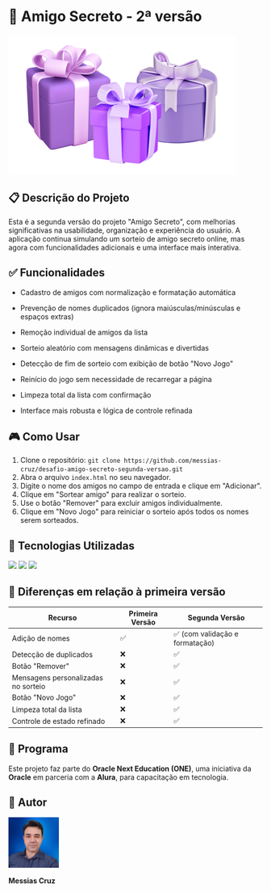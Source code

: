 # 🎁 Amigo Secreto - 2ª versão

<img src="./assets/presentes.png">

## 📋 Descrição do Projeto

Esta é a segunda versão do projeto "Amigo Secreto", com melhorias significativas na usabilidade, organização e experiência do usuário. A aplicação continua simulando um sorteio de amigo secreto online, mas agora com funcionalidades adicionais e uma interface mais interativa.

## ✅ Funcionalidades

* Cadastro de amigos com normalização e formatação automática

* Prevenção de nomes duplicados (ignora maiúsculas/minúsculas e espaços extras)

* Remoção individual de amigos da lista

* Sorteio aleatório com mensagens dinâmicas e divertidas

* Detecção de fim de sorteio com exibição de botão "Novo Jogo"

* Reinício do jogo sem necessidade de recarregar a página

* Limpeza total da lista com confirmação

* Interface mais robusta e lógica de controle refinada

## 🎮 Como Usar

1. Clone o repositório: `git clone https://github.com/messias-cruz/desafio-amigo-secreto-segunda-versao.git`
2. Abra o arquivo `index.html` no seu navegador.
3. Digite o nome dos amigos no campo de entrada e clique em "Adicionar".
4. Clique em "Sortear amigo" para realizar o sorteio.
5. Use o botão "Remover" para excluir amigos individualmente.
6. Clique em "Novo Jogo" para reiniciar o sorteio após todos os nomes serem sorteados.

## 🚀 Tecnologias Utilizadas  
<div>
  <img src="https://img.shields.io/badge/HTML-239120?style=for-the-badge&logo=html5&logoColor=white">
  <img src="https://img.shields.io/badge/CSS-239120?&style=for-the-badge&logo=css3&logoColor=white">
  <img src="https://img.shields.io/badge/JavaScript-F7DF1E?style=for-the-badge&logo=javascript&logoColor=black">
</div>  

## 🔄 Diferenças em relação à primeira versão
| Recurso                             | Primeira Versão | Segunda Versão                 |
| ----------------------------------- | --------------- | ------------------------------ |
| Adição de nomes                     | ✅               | ✅ (com validação e formatação) |
| Detecção de duplicados              | ❌               | ✅                              |
| Botão "Remover"                     | ❌               | ✅                              |
| Mensagens personalizadas no sorteio | ❌               | ✅                              |
| Botão "Novo Jogo"                   | ❌               | ✅                              |
| Limpeza total da lista              | ❌               | ✅                              |
| Controle de estado refinado         | ❌               | ✅                              |


## 🧪 Programa  
Este projeto faz parte do **Oracle Next Education (ONE)**, uma iniciativa da **Oracle** em parceria com a **Alura**, para capacitação em tecnologia.  

## 👤 Autor  
<div align="left">
  <img src="./assets/messias-cruz.png" width="100px">
  </div>  

<strong>Messias Cruz</strong>

